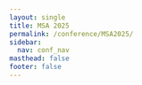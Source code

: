 ```yaml
---
layout: single
title: MSA 2025
permalink: /conference/MSA2025/
sidebar:
  nav: conf_nav
masthead: false
footer: false
---
```


